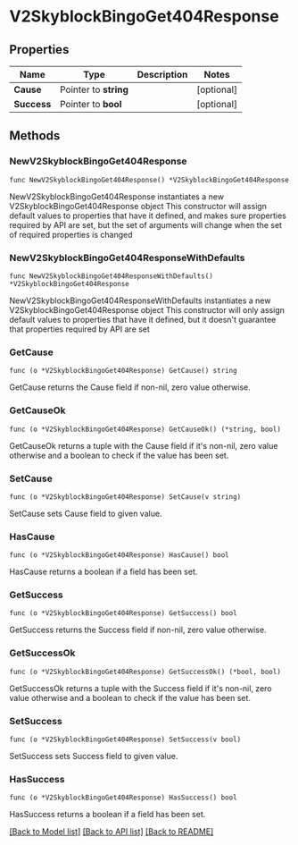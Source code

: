 # V2SkyblockBingoGet404Response

## Properties

Name | Type | Description | Notes
------------ | ------------- | ------------- | -------------
**Cause** | Pointer to **string** |  | [optional] 
**Success** | Pointer to **bool** |  | [optional] 

## Methods

### NewV2SkyblockBingoGet404Response

`func NewV2SkyblockBingoGet404Response() *V2SkyblockBingoGet404Response`

NewV2SkyblockBingoGet404Response instantiates a new V2SkyblockBingoGet404Response object
This constructor will assign default values to properties that have it defined,
and makes sure properties required by API are set, but the set of arguments
will change when the set of required properties is changed

### NewV2SkyblockBingoGet404ResponseWithDefaults

`func NewV2SkyblockBingoGet404ResponseWithDefaults() *V2SkyblockBingoGet404Response`

NewV2SkyblockBingoGet404ResponseWithDefaults instantiates a new V2SkyblockBingoGet404Response object
This constructor will only assign default values to properties that have it defined,
but it doesn't guarantee that properties required by API are set

### GetCause

`func (o *V2SkyblockBingoGet404Response) GetCause() string`

GetCause returns the Cause field if non-nil, zero value otherwise.

### GetCauseOk

`func (o *V2SkyblockBingoGet404Response) GetCauseOk() (*string, bool)`

GetCauseOk returns a tuple with the Cause field if it's non-nil, zero value otherwise
and a boolean to check if the value has been set.

### SetCause

`func (o *V2SkyblockBingoGet404Response) SetCause(v string)`

SetCause sets Cause field to given value.

### HasCause

`func (o *V2SkyblockBingoGet404Response) HasCause() bool`

HasCause returns a boolean if a field has been set.

### GetSuccess

`func (o *V2SkyblockBingoGet404Response) GetSuccess() bool`

GetSuccess returns the Success field if non-nil, zero value otherwise.

### GetSuccessOk

`func (o *V2SkyblockBingoGet404Response) GetSuccessOk() (*bool, bool)`

GetSuccessOk returns a tuple with the Success field if it's non-nil, zero value otherwise
and a boolean to check if the value has been set.

### SetSuccess

`func (o *V2SkyblockBingoGet404Response) SetSuccess(v bool)`

SetSuccess sets Success field to given value.

### HasSuccess

`func (o *V2SkyblockBingoGet404Response) HasSuccess() bool`

HasSuccess returns a boolean if a field has been set.


[[Back to Model list]](../README.md#documentation-for-models) [[Back to API list]](../README.md#documentation-for-api-endpoints) [[Back to README]](../README.md)


